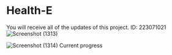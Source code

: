 # Health-E
You will receive all of the updates of this project. ID: 223071021
![Screenshot (1313)](https://github.com/user-attachments/assets/1f1c1019-680a-4c6f-b4df-2bcc5a61bde3)

![Screenshot (1314)](https://github.com/user-attachments/assets/18fea0c2-f4c8-4ec2-8edc-f40415ea9642)
Current progress
